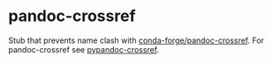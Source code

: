 # pandoc-crossref

Stub that prevents name clash with [conda-forge/pandoc-crossref](https://github.com/conda-forge/pandoc-crossref-feedstock). For pandoc-crossref see [pypandoc-crossref](https://github.com/kiwi0fruit/pypandoc-crossref).
